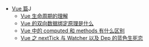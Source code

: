 - [Vue 篇](./README.md)J
  - [Vue 生命周期的理解]()
  - [Vue 的双向数据绑定原理是什么]()
  - [Vue 中的 computed 和 methods 有什么区别]()
  - [Vue 之 nextTick 与 Watcher 以及 Dep 的蓝色生死恋]()
